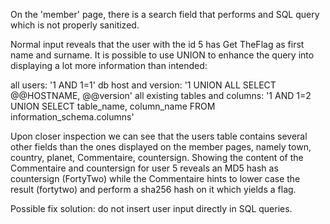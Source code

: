 On the 'member' page, there is a search field that performs and SQL query which is not properly sanitized.

Normal input reveals that the user with the id 5 has Get TheFlag as first name and surname.
It is possible to use UNION to enhance the query into displaying a lot more information than intended:

all users:
'1 AND 1=1'
db host and version:
'1 UNION ALL SELECT @@HOSTNAME, @@version'
all existing tables and columns:
'1 AND 1=2 UNION SELECT table_name, column_name FROM information_schema.columns'

Upon closer inspection we can see that the users table contains several other fields than the ones displayed on the member pages, namely
town, country, planet, Commentaire, countersign.
Showing the content of the Commentaire and countersign for user 5 reveals an MD5 hash as countersign (FortyTwo) while the Commentaire hints to lower case the result (fortytwo) and perform a sha256 hash on it which yields a flag.

Possible fix solution: do not insert user input directly in SQL queries.
